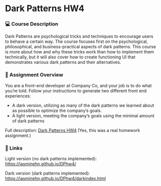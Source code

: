 # Dark Patterns HW4

### 💻 Course Description 
Dark Patterns are psychological tricks and techniques to encourage users to behave a certain way. The course focuses first on the psychological, philosophical, and business-practical aspects of dark patterns. This course is more about how and why these tricks work than how to implement them technically, but it will also cover how to create functioning UI that demonstrates various dark patterns and their alternatives. 

### 📄 Assignment Overview
You are a front-end developer at Company Co, and your job is to do what you’re told. Follow your instructions to generate two different front end experiences:
- A dark version, utilizing as many of the dark patterns we learned about as possible to optimize the company’s goals.
- A light version, meeting the company’s goals using the minimal amount of dark patterns

Full description: [Dark Patterns HW4](DarkPatternsHW4.pdf) (Yes, this was a real homework assignment.)


### 🔗 Links
Light version (no dark patterns implemented): https://jasminehn.github.io/DPhw4/

Dark version (dark patterns implemented): https://jasminehn.github.io/DPhw4/darkindex.html

